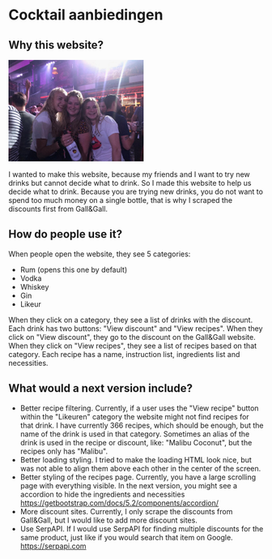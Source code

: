 # Cocktail aanbiedingen

## Why this website?

<img src="photo.jpg" alt="drawing" height="200"/>

I wanted to make this website, because my friends and I want to try new drinks but cannot decide what to drink. So I made this website to help us decide what to drink. Because you are trying new drinks, you do not want to spend too much money on a single bottle, that is why I scraped the discounts first from Gall&Gall.

## How do people use it?

When people open the website, they see 5 categories:

- Rum (opens this one by default)
- Vodka
- Whiskey
- Gin
- Likeur

When they click on a category, they see a list of drinks with the discount. Each drink has two buttons: "View discount" and "View recipes". When they click on "View discount", they go to the discount on the Gall&Gall website. When they click on "View recipes", they see a list of recipes based on that category. Each recipe has a name, instruction list, ingredients list and necessities.

## What would a next version include?

- Better recipe filtering. Currently, if a user uses the "View recipe" button within the "Likeuren" category the website might not find recipes for that drink. I have currently 366 recipes, which should be enough, but the name of the drink is used in that category. Sometimes an alias of the drink is used in the recipe or discount, like: "Malibu Coconut", but the recipes only has "Malibu".
- Better loading styling. I tried to make the loading HTML look nice, but was not able to align them above each other in the center of the screen.
- Better styling of the recipes page. Currently, you have a large scrolling page with everything visible. In the next version, you might see a accordion to hide the ingredients and necessities https://getbootstrap.com/docs/5.2/components/accordion/
- More discount sites. Currently, I only scrape the discounts from Gall&Gall, but I would like to add more discount sites.
- Use SerpAPI. If I would use SerpAPI for finding multiple discounts for the same product, just like if you would search that item on Google. https://serpapi.com
